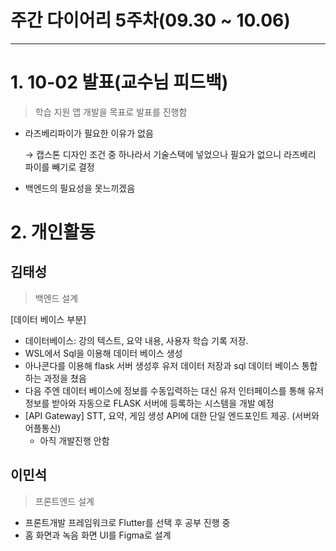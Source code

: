 # 주간 다이어리 5주차(09.30 ~ 10.06)

---

# 1. 10-02 발표(교수님 피드백)

> 학습 지원 앱 개발을 목표로 발표를 진행함
> 
- 라즈베리파이가 필요한 이유가 없음
    
    → 캡스톤 디자인 조건 중 하나라서 기술스택에 넣었으나 필요가 없으니 라즈베리 파이를 빼기로 결정
    
- 백엔드의 필요성을 못느끼겠음

# 2. 개인활동

## 김태성

> 백엔드 설계
> 

[데이터 베이스 부분]

- 데이터베이스: 강의 텍스트, 요약 내용, 사용자 학습 기록 저장.
- WSL에서 Sql을 이용해 데이터 베이스 생성
- 아나콘다를 이용해 flask 서버 생성후 유저 데이터 저장과 sql 데이터 베이스 통합하는 과정을 쳤음
- 다음 주엔 데이터 베이스에 정보를 수동입력하는 대신 유저 인터페이스를 통해 유저정보를 받아와 자동으로 FLASK 서버에 등록하는 시스템을 개발 예정
- [API Gateway] STT, 요약, 게임 생성 API에 대한 단일 엔드포인트 제공.  (서버와 어플통신)
    - 아직 개발진행 안함

## 이민석

> 프론트엔드 설계
> 
- 프론트개발 프레임워크로 Flutter를 선택 후 공부 진행 중
- 홈 화면과 녹음 화면 UI를 Figma로 설계